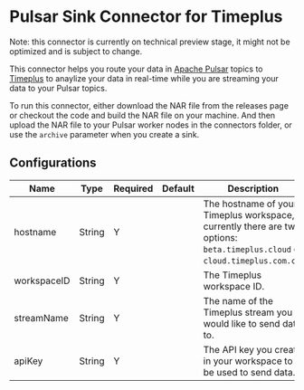 # Pulsar Sink Connector for Timeplus

Note: this connector is currently on technical preview stage, it might not be optimized and is subject to change.

This connector helps you route your data in [Apache Pulsar](https://pulsar.apache.org) topics to [Timeplus](https://timeplus.com) to anaylize your data in real-time while you are streaming your data to your Pulsar topics.

To run this connector, either download the NAR file from the releases page or checkout the code and build the NAR file on your machine. And then upload the NAR file to your Pulsar worker nodes in the connectors folder, or use the `archive` parameter when you create a sink.

## Configurations

| Name | Type | Required | Default | Description |
|------|------|----------|---------|-------------|
| hostname | String | Y | | The hostname of your Timeplus workspace, currently there are two options: `beta.timeplus.cloud` or `cloud.timeplus.com.cn`. |
| workspaceID | String | Y | | The Timeplus workspace ID. |
| streamName | String | Y | | The name of the Timeplus stream you would like to send data to. |
| apiKey | String | Y | | The API key you create in your workspace to be used to send data. |

